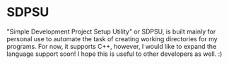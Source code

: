 # SDPSU
"Simple Development Project Setup Utility" or SDPSU, is built mainly for personal use to automate the task of creating working directories for my programs. For now, it supports C++, however, I would like to expand the language support soon! I hope this is useful to other developers as well. :)
